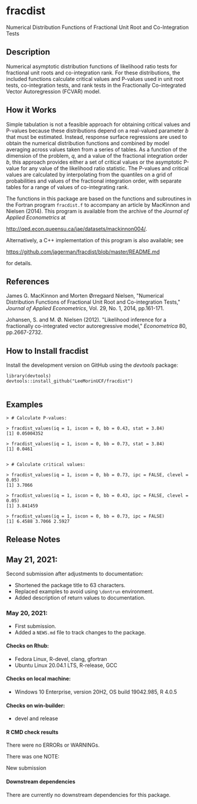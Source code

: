 # fracdist

Numerical Distribution Functions of Fractional Unit Root and Co-Integration Tests

## Description

Numerical asymptotic distribution functions of likelihood ratio tests for 
fractional unit roots and co-integration rank. 
For these distributions, the included functions calculate critical values and P-values used in unit root tests, co-integration tests, and rank tests in the 
Fractionally Co-integrated Vector Autoregression (FCVAR) model.

## How it Works

Simple tabulation is not a feasible approach for obtaining
critical values and P-values because these distributions depend
on a real-valued parameter *b* that must be estimated.
Instead, response surface regressions are used to obtain the numerical
distribution functions and combined by model averaging
across values taken from a series of tables.
As a function of the dimension of the problem, *q*,
and a value of the fractional integration order *b*,
this approach provides either a set of critical values or the asymptotic P-value
for any value of the likelihood ratio statistic.
The P-values and critical values are calculated by interpolating from the
quantiles on a grid of probabilities and values of the fractional integration order,
with separate tables for a range of values of co-integrating rank.

The functions in this package are based on the functions and subroutines 
in the Fortran program ```fracdist.f```
to accompany an article by MacKinnon and Nielsen (2014).
This program is available from the archive 
of the *Journal of Applied Econometrics* at

http://qed.econ.queensu.ca/jae/datasets/mackinnon004/.

Alternatively, a C++ implementation of this program is also available; see

https://github.com/jagerman/fracdist/blob/master/README.md 

for details.


## References 

James G. MacKinnon and Morten Ørregaard Nielsen,
"Numerical Distribution Functions of Fractional Unit Root and Co-integration Tests,"
*Journal of Applied Econometrics*, Vol. 29, No. 1, 2014, pp.161-171.

Johansen, S. and M. Ø. Nielsen (2012).
"Likelihood inference for a fractionally co-integrated vector autoregressive model,"
*Econometrica* 80, pp.2667-2732.


## How to Install fracdist

Install the development version on GitHub using the *devtools* package:

```
library(devtools)
devtools::install_github("LeeMorinUCF/fracdist")


```


## Examples

```
> # Calculate P-values:

> fracdist_values(iq = 1, iscon = 0, bb = 0.43, stat = 3.84)
[1] 0.05004352

> fracdist_values(iq = 1, iscon = 0, bb = 0.73, stat = 3.84)
[1] 0.0461


> # Calculate critical values:

> fracdist_values(iq = 1, iscon = 0, bb = 0.73, ipc = FALSE, clevel = 0.05)
[1] 3.7066

> fracdist_values(iq = 1, iscon = 0, bb = 0.43, ipc = FALSE, clevel = 0.05)
[1] 3.841459

> fracdist_values(iq = 1, iscon = 0, bb = 0.73, ipc = FALSE)
[1] 6.4588 3.7066 2.5927

```

## Release Notes


## May 21, 2021: 
Second submission after adjustments to documentation:
* Shortened the package title to 63 characters.
* Replaced examples to avoid using ```\dontrun``` environment. 
* Added description of return values to documentation. 




### May 20, 2021: 
* First submission.
* Added a `NEWS.md` file to track changes to the package.

#### Checks on Rhub:
* Fedora Linux, R-devel, clang, gfortran
* Ubuntu Linux 20.04.1 LTS, R-release, GCC

#### Checks on local machine:
* Windows 10 Enterprise, version 20H2, OS build 19042.985, R 4.0.5

#### Checks on win-builder:
* devel and release


#### R CMD check results

There were no ERRORs or WARNINGs.

There was one NOTE:

New submission


#### Downstream dependencies

There are currently no downstream dependencies for this package. 

